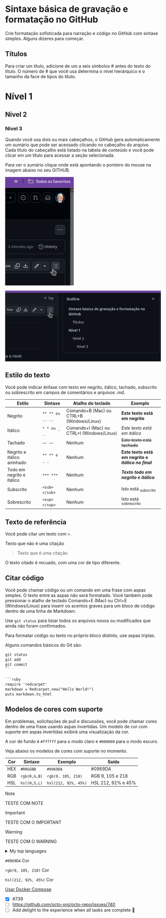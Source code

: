 # Sintaxe básica de gravação e formatação no GitHub

Crie formatação sofisticada para narração e código no GitHub com sintaxe simples.
Alguns dizeres para começar.

## Títulos

Para criar um título, adicione de um a seis símbolos # antes do texto do título. O número de # que você usa determina o nível hierárquico e o tamanho da face de tipos do título.

# Nível 1
## Nível 2
### Nível 3

Quando você usa dois ou mais cabeçalhos, o GitHub gera automaticamente um sumário que pode ser acessado clicando no cabeçalho do arquivo. Cada título do cabeçalho está listado na tabela de conteúdo e você pode clicar em um título para acessar a seção selecionada.

Para ver o sumário clique onde está apontando o ponteiro do mouse na imagem abaixo no seu GITHUB.

![Sintaxe-formatacao-01.png](imagens/Sintaxe-formatacao-01.png)

![Sintaxe-formatacao-02.png](imagens/Sintaxe-formatacao-02.png)

## Estilo do texto

Você pode indicar ênfase com texto em negrito, itálico, tachado, subscrito ou sobrescrito em campos de comentários e arquivos .md.


| Estilo | Sintaxe | Atalho do teclado | Exemplo |
|--------|---------|-------------------|---------|
| Negrito | ```** ** ou __ __```	| Comando+B (Mac) ou CTRL+B (Windows/Linux) | **Este texto está em negrito** |
| Itálico | ```* * ou _ _```  | Comando+I (Mac) ou CTRL+I (Windows/Linux) | _Este texto está em itálico_ |
| Tachado | ```~~ ~~``` | Nenhum | ~~Este texto está tachado~~ |
| Negrito e itálico aninhado | ```** ** e _ _``` | Nenhum | **Este texto está em negrito e _itálico no final_** |
| Todo em negrito e itálico | ```*** ***``` | Nenhum | ***Texto todo em negrito e itálico*** |
| Subscrito | ```<sub> </sub>``` | Nenhum | Isto está <sub>subscrito</sub> |
| Sobrescrito | ```<sup> </sup>``` |Nenhum | Isto está <sup>sobrescrito</sup> |

## Texto de referência

Você pode citar um texto com ```>```.

Texto que não é uma citação

> Texto que é uma citação

O texto citado é recuado, com uma cor de tipo diferente.

## Citar código

Você pode chamar código ou um comando em uma frase com aspas simples. O texto entre as aspas não será formatado. Você também pode pressionar o atalho de teclado Comando+E (Mac) ou Ctrl+E (Windows/Linux) para inserir os acentos graves para um bloco de código dentro de uma linha de Markdown.

Use `git status` para listar todos os arquivos novos ou modificados que ainda não foram confirmados.

Para formatar código ou texto no próprio bloco distinto, use aspas triplas.

Alguns comandos básicos do Git são:

```
git status
git add
git commit
``

```ruby
require 'redcarpet'
markdown = Redcarpet.new("Hello World!")
puts markdown.to_html
```

## Modelos de cores com suporte

Em problemas, solicitações de pull e discussões, você pode chamar cores dentro de uma frase usando aspas invertidas. Um modelo de cor com suporte em aspas invertidas exibirá uma visualização da cor.

A cor de fundo é `#ffffff` para o modo claro e `#000000` para o modo escuro.

Veja abaixo os modelos de cores com suporte no momento.


| Cor | Sintaxe | Exemplo | Saída |
|-----|---------|---------|-------|
| HEX | `#RRGGBB` | `#0969DA` | #0969DA |
| RGB | `rgb(R,G,B)` | `rgb(9, 105, 218)` | RGB 9, 105 e 218 |
| HSL | `hsl(H,S,L)` | `hsl(212, 92%, 45%)` | HSL 212, 92% e 45% |

>[!NOTE]
>TESTE COM NOTE

>[!IMPORTANT]
>TESTE COM O IMPORTANT

>[!WARNING]
>TESTE COM O WARNING

<details>
<summary>My top languages</summary>

| Rank | Languages |
|------|-----------|
|     1| Javascript|
|     2| Python    |
|     3| SQL       |

</details>

`#0969DA` Cor

`rgb(9, 105, 218)` Cor

`hsl(212, 92%, 45%)` Cor

[Usar Docker Compose](https://github.com/crpbbs/AulasLinux/blob/main/Aula5-9-Usar%20Docker%20Compose.md#usar-docker-compose)

- [x] #739
- [ ] https://github.com/octo-org/octo-repo/issues/740
- [ ] Add delight to the experience when all tasks are complete :tada:
